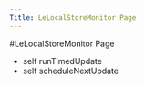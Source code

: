 ---Title: LeLocalStoreMonitor Page---#LeLocalStoreMonitor Page- self runTimedUpdate- self scheduleNextUpdate